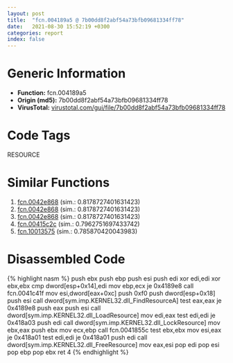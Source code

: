 ```yaml
---
layout: post
title:  "fcn.004189a5 @ 7b00dd8f2abf54a73bfb09681334ff78"
date:   2021-08-30 15:52:19 +0300
categories: report
index: false
---
```


# Generic Information
- **Function:** fcn.004189a5
- **Origin (md5):** 7b00dd8f2abf54a73bfb09681334ff78
- **VirusTotal:** [virustotal.com/gui/file/7b00dd8f2abf54a73bfb09681334ff78][virustotal_ref]

# Code Tags
<span class="tag" id="RESOURCE">RESOURCE</span>


# Similar Functions

1. [fcn.0042e868][similar_1_ref] (sim.: 0.8178727401631423)
2. [fcn.0042e868][similar_2_ref] (sim.: 0.8178727401631423)
3. [fcn.0042e868][similar_3_ref] (sim.: 0.8178727401631423)
4. [fcn.00415c2c][similar_4_ref] (sim.: 0.7962751697433742)
5. [fcn.10013575][similar_5_ref] (sim.: 0.785870420043983)


# Disassembled Code

{% highlight nasm %}
push ebx
push ebp
push esi
push edi
xor edi,edi
xor ebx,ebx
cmp dword[esp+0x14],edi
mov ebp,ecx
je 0x4189e8
call fcn.0041c41f
mov esi,dword[eax+0xc]
push 0xf0
push dword[esp+0x18]
push esi
call dword[sym.imp.KERNEL32.dll_FindResourceA]
test eax,eax
je 0x4189e8
push eax
push esi
call dword[sym.imp.KERNEL32.dll_LoadResource]
mov edi,eax
test edi,edi
je 0x418a03
push edi
call dword[sym.imp.KERNEL32.dll_LockResource]
mov ebx,eax
push ebx
mov ecx,ebp
call fcn.0041855c
test ebx,ebx
mov esi,eax
je 0x418a01
test edi,edi
je 0x418a01
push edi
call dword[sym.imp.KERNEL32.dll_FreeResource]
mov eax,esi
pop edi
pop esi
pop ebp
pop ebx
ret 4
{% endhighlight %}


[similar_1_ref]: /report/fcn.0042e868@8e21fa3f0489a6a256cf202e57f712bc
[similar_2_ref]: /report/fcn.0042e868@ff219f45286905b4a87327ca719363be
[similar_3_ref]: /report/fcn.0042e868@44e1ffcf4e71f4505c09d520fd75f1e4
[similar_4_ref]: /report/fcn.00415c2c@9c2b894b84f59672d8be2e984066f76f
[similar_5_ref]: /report/fcn.10013575@481b545f5c18f2fce1caac67ddc419e8
[virustotal_ref]: https://www.virustotal.com/gui/file/7b00dd8f2abf54a73bfb09681334ff78